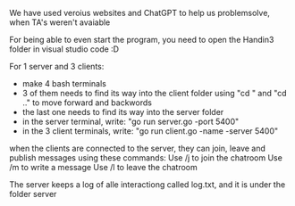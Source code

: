 We have used veroius websites and ChatGPT to help us problemsolve, when TA's weren't avaiable

For being able to even start the program, you need to open the Handin3 folder in visual studio code :D

For 1 server and 3 clients:
- make 4 bash terminals
- 3 of them needs to find its way into the client folder using "cd <something>" and "cd .." to move forward and backwords
- the last one needs to find its way into the server folder
- in the server terminal, write: "go run server.go -port 5400"
- in the 3 client terminals, write: "go run client.go -name <name> -server 5400"

when the clients are connected to the server, they can join, leave and publish messages using these commands:
	Use /j to join the chatroom
	Use /m <your message> to write a message
	Use /l to leave the chatroom

The server keeps a log of alle interactiong called log.txt, and it is under the folder server

